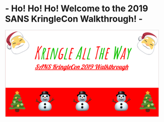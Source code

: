#                                       - Ho! Ho! Ho! Welcome to the 2019 SANS KringleCon Walkthrough! -
![]( images/README.png)
